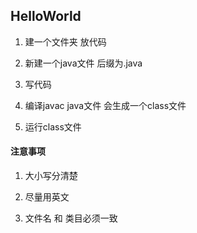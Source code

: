 ## HelloWorld

1. 建一个文件夹 放代码

2. 新建一个java文件 后缀为.java

3. 写代码

4. 编译javac java文件 会生成一个class文件

5. 运行class文件

#### 注意事项

1. 大小写分清楚

2. 尽量用英文

3. 文件名 和 类目必须一致
